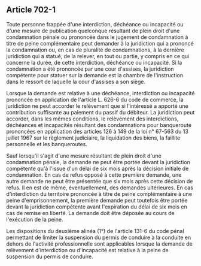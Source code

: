 Article 702-1
----
Toute personne frappée d'une interdiction, déchéance ou incapacité ou d'une
mesure de publication quelconque résultant de plein droit d'une condamnation
pénale ou prononcée dans le jugement de condamnation à titre de peine
complémentaire peut demander à la juridiction qui a prononcé la condamnation ou,
en cas de pluralité de condamnations, à la dernière juridiction qui a statué, de
la relever, en tout ou partie, y compris en ce qui concerne la durée, de cette
interdiction, déchéance ou incapacité. Si la condamnation a été prononcée par
une cour d'assises, la juridiction compétente pour statuer sur la demande est la
chambre de l'instruction dans le ressort de laquelle la cour d'assises a son
siège.

Lorsque la demande est relative à une déchéance, interdiction ou incapacité
prononcée en application de l'article L. 626-6 du code de commerce, la
juridiction ne peut accorder le relèvement que si l'intéressé a apporté une
contribution suffisante au paiement du passif du débiteur. La juridiction peut
accorder, dans les mêmes conditions, le relèvement des interdictions, déchéances
et incapacités résultant des condamnations pour banqueroute prononcées en
application des articles 126 à 149 de la loi n° 67-563 du 13 juillet 1967 sur le
règlement judiciaire, la liquidation des biens, la faillite personnelle et les
banqueroutes.

Sauf lorsqu'il s'agit d'une mesure résultant de plein droit d'une condamnation
pénale, la demande ne peut être portée devant la juridiction compétente qu'à
l'issue d'un délai de six mois après la décision initiale de condamnation. En
cas de refus opposé à cette première demande, une autre demande ne peut être
présentée que six mois après cette décision de refus. Il en est de même,
éventuellement, des demandes ultérieures. En cas d'interdiction du territoire
prononcée à titre de peine complémentaire à une peine d'emprisonnement, la
première demande peut toutefois être portée devant la juridiction compétente
avant l'expiration du délai de six mois en cas de remise en liberté. La demande
doit être déposée au cours de l'exécution de la peine.

Les dispositions du deuxième alinéa (1°) de l'article 131-6 du code pénal
permettant de limiter la suspension du permis de conduire à la conduite en
dehors de l'activité professionnelle sont applicables lorsque la demande de
relèvement d'interdiction ou d'incapacité est relative à la peine de suspension
du permis de conduire.
